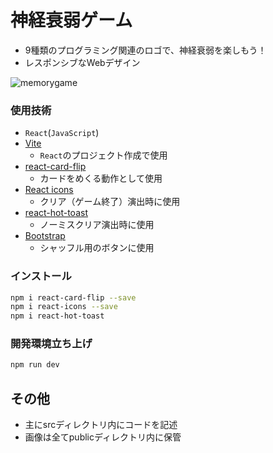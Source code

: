 # 神経衰弱ゲーム
- 9種類のプログラミング関連のロゴで、神経衰弱を楽しもう！
- レスポンシブなWebデザイン

![memorygame](https://github.com/clumsyg/Memory-game/assets/154292137/1f931fda-a047-491c-9cbc-9f671ab151c1)

### 使用技術
- `React`(`JavaScript`)
- [Vite](https://ja.vitejs.dev)
    - `React`のプロジェクト作成で使用
- [react-card-flip](https://www.npmjs.com/package/react-card-flip)
    - カードをめくる動作として使用
- [React icons](https://react-icons.github.io/react-icons/)
    - クリア（ゲーム終了）演出時に使用
- [react-hot-toast](https://www.npmjs.com/package/react-hot-toast)
    - ノーミスクリア演出時に使用
- [Bootstrap](https://getbootstrap.jp/docs/5.3/getting-started/introduction/)
    - シャッフル用のボタンに使用

### インストール
```bash
npm i react-card-flip --save
npm i react-icons --save
npm i react-hot-toast
```

### 開発環境立ち上げ
```bash
npm run dev
```

## その他
- 主にsrcディレクトリ内にコードを記述
- 画像は全てpublicディレクトリ内に保管